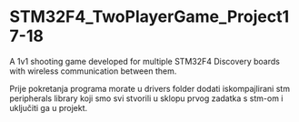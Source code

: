 # STM32F4_TwoPlayerGame_Project17-18
A 1v1 shooting game developed for multiple STM32F4 Discovery boards with wireless communication between them.

Prije pokretanja programa morate u drivers folder dodati iskompajlirani stm peripherals library koji smo svi stvorili u sklopu prvog zadatka s stm-om i uključiti ga u projekt.

